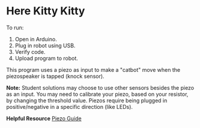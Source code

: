 # Here Kitty Kitty

To run:

1. Open in Arduino.
1. Plug in robot using USB.
1. Verify code.
1. Upload program to robot.

This program uses a piezo as input to make a "catbot" move when the piezospeaker is tapped (knock sensor).

**Note:** Student solutions may choose to use other sensors besides the piezo as an input. You may need to calibrate your piezo, based on your resistor, by changing the threshold value. Piezos require being plugged in positive/negative in a specific direction (like LEDs).

**Helpful Resource**
[Piezo Guide](https://pubweb.eng.utah.edu/~cs5789/handouts/piezo.pdf)
